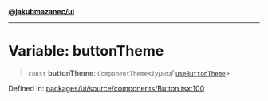 [**@jakubmazanec/ui**](../README.md)

---

# Variable: buttonTheme

> `const` **buttonTheme**: `ComponentTheme`\<_typeof_
> [`useButtonTheme`](../functions/useButtonTheme.md)\>

Defined in:
[packages/ui/source/components/Button.tsx:100](https://github.com/jakubmazanec/tools/blob/adfe44f908094c1d1cdf19837842b33066bbd9d7/packages/ui/source/components/Button.tsx#L100)
